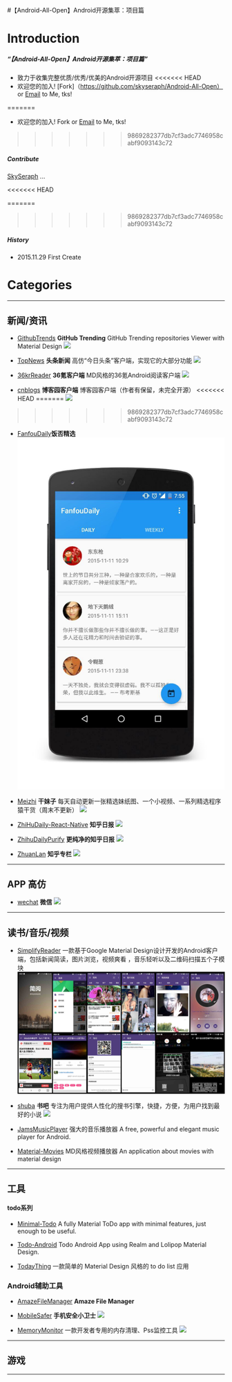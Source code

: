 #【Android-All-Open】Android开源集萃：项目篇


# Introduction
#####  “**【Android-All-Open】Android开源集萃：项目篇**”
* 致力于收集完整优质/优秀/优美的Android开源项目
<<<<<<< HEAD
* 欢迎您的加入!   [Fork]（https://github.com/skyseraph/Android-All-Open） or [Email](skyseraph00@163.com) to Me, tks!

=======
* 欢迎您的加入!   Fork or [Email](skyseraph00@163.com) to Me, tks!
>>>>>>> 9869282377db7cf3adc7746958cabf9093143c72

##### Contribute
[SkySeraph](http://skyseraph.com/) ...

<<<<<<< HEAD

=======
>>>>>>> 9869282377db7cf3adc7746958cabf9093143c72
##### History
* 2015.11.29 First Create


# Categories
************************************************************************
## 新闻/资讯
* [GithubTrends](https://github.com/laowch/GithubTrends) **GitHub Trending**
GitHub Trending repositories Viewer with Material Design
![](https://raw.githubusercontent.com/laowch/GithubTrends/master/screenshot/1.png "")

* [TopNews](https://github.com/Rano1/TopNews "") **头条新闻**
高仿“今日头条”客户端，实现它的大部分功能
![](https://raw.githubusercontent.com/Rano1/TopNews/master/art/1.png "")

* [36krReader](https://github.com/kinneyyan/36krReader) **36氪客户端**
MD风格的36氪Android阅读客户端
![](https://raw.githubusercontent.com/kinneyyan/36krReader/master/Screenshots/device-2015-10-29-152645.png "")

* [cnblogs](https://github.com/avenwu/cnblogs) **博客园客户端**
博客园客户端（作者有保留，未完全开源）
<<<<<<< HEAD
=======
![](https://camo.githubusercontent.com/cd6edadb73d38d823ad36580a533a54f27c82eae/687474703a2f2f3775326a69722e636f6d312e7a302e676c622e636c6f7564646e2e636f6d2f76332e302e302f73637265656e73686f742d76332e302e302d312e706e67 "")
>>>>>>> 9869282377db7cf3adc7746958cabf9093143c72

* [FanfouDaily](https://github.com/Anthonyeef/FanfouDaily)**饭否精选**
![](https://raw.githubusercontent.com/Anthonyeef/FanfouDaily/master/screenshots/Screenshot_1.jpg "")

* [Meizhi](https://github.com/drakeet/Meizhi) **干妹子**
每天自动更新一张精选妹纸图、一个小视频、一系列精选程序猿干货（周末不更新）
![](https://raw.githubusercontent.com/drakeet/Meizhi/master/screenshots/s0.png "")

* [ZhiHuDaily-React-Native](https://github.com/race604/ZhiHuDaily-React-Native) **知乎日报**
![](https://raw.githubusercontent.com/race604/ZhiHuDaily-React-Native/master/art/home1.jpg "")

* [ZhihuDailyPurify](https://github.com/izzyleung/ZhihuDailyPurify) **更纯净的知乎日报**
![](https://raw.githubusercontent.com/izzyleung/ZhihuDailyPurify/master/ZhihuDailyPurify.png "")

* [ZhuanLan](https://github.com/bxbxbai/ZhuanLan) **知乎专栏**
![](https://camo.githubusercontent.com/a09ce4b549e048400597aaf4d40b7866e496678b/687474703a2f2f69322e74696574756b752e636f6d2f323937303233396637313239363339382e706e67 "")


************************************************************************
## APP 高仿
* [wechat](https://github.com/motianhuo/wechat) **微信**
![](https://camo.githubusercontent.com/95e3879860097dfc83acd66a80576547ceb8a5a5/687474703a2f2f7777342e73696e61696d672e636e2f626d6964646c652f363730353536376567773165746767616139756b666a32306d38307a6b3076722e6a7067 "")


************************************************************************
## 读书/音乐/视频
* [SimplifyReader](https://github.com/SkillCollege/SimplifyReader)
一款基于Google Material Design设计开发的Android客户端，包括新闻简读，图片浏览，视频爽看 ，音乐轻听以及二维码扫描五个子模块
![](https://raw.githubusercontent.com/SkillCollege/server/master/SimplifyReader/images/all_in_one.jpg "")

* [shuba](https://github.com/liuguangqiang/shuba) **书吧**
专注为用户提供人性化的搜书引擎，快捷，方便，为用户找到最好的小说
![](https://github.com/liuguangqiang/shuba/blob/master/art/1.png?raw=true "")

* [JamsMusicPlayer](https://github.com/psaravan/JamsMusicPlayer) 强大的音乐播放器
A free, powerful and elegant music player for Android.

* [Material-Movies](https://github.com/saulmm/Material-Movies) MD风格视频播放器
An application about movies with material design



************************************************************************
## 工具

#### todo系列
* [Minimal-Todo](https://github.com/avjinder/Minimal-Todo)
A fully Material ToDo app with minimal features, just enough to be useful.

* [Todo-Android](https://github.com/rakuishi/Todo-Android)
Todo Android App using Realm and Lolipop Material Design.

* [TodayThing](https://github.com/zhenghuiy/TodayThing)
一款简单的 Material Design 风格的 to do list 应用

### Android辅助工具
* [AmazeFileManager](https://github.com/arpitkh96/AmazeFileManager)  **Amaze File Manager**

* [MobileSafer](https://github.com/msAndroid/MobileSafer)  **手机安全小卫士**
![](https://raw.githubusercontent.com/msAndroid/MobileSafer/master/app/src/main/res/drawable/home.png "")

* [MemoryMonitor](https://github.com/cundong/MemoryMonitor)
一款开发者专用的内存清理、Pss监控工具
![](https://raw.githubusercontent.com/cundong/MemoryMonitor/master/screenshot/app.png "")


************************************************************************
## 游戏
************************************************************************